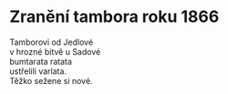 # Zranění tambora roku 1866

Tamborovi od Jedlové  
v hrozné bitvě u Sadové  
bumtarata ratata  
ustřelili varlata.  
Těžko sežene si nové.
